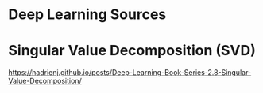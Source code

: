 # Deep Learning Sources

# Singular Value Decomposition (SVD)
https://hadrienj.github.io/posts/Deep-Learning-Book-Series-2.8-Singular-Value-Decomposition/

<br>



